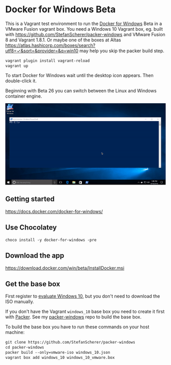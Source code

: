 # Docker for Windows Beta

This is a Vagrant test environment to run the [Docker for Windows](https://docs.docker.com/docker-for-windows/) Beta in a VMware Fusion vagrant box. You need a Windows 10 Vagrant box, eg. built with https://github.com/StefanScherer/packer-windows and VMware Fusion 8 and Vagrant 1.8.1. Or maybe one of the boxes at Altas https://atlas.hashicorp.com/boxes/search?utf8=✓&sort=&provider=&q=win10 may help you skip the packer build step.

```
vagrant plugin install vagrant-reload
vagrant up
```

To start Docker for Windows wait until the desktop icon appears. Then double-click it.

Beginning with Beta 26 you can switch between the Linux and Windows container engine.

![switch](images/docker-for-windows-switch.gif)

## Getting started

https://docs.docker.com/docker-for-windows/

## Use Chocolatey

```
choco install -y docker-for-windows -pre
```

## Download the app

https://download.docker.com/win/beta/InstallDocker.msi

## Get the base box

First register to [evaluate Windows 10](https://www.microsoft.com/de-de/evalcenter/evaluate-windows-10-enterprise), but you don't need to download the ISO manually.

If you don't have the Vagrant `windows_10` base box you need to create it first with [Packer](https://packer.io). See my [packer-windows](https://github.com/StefanScherer/packer-windows) repo to build the base box.

To build the base box you have to run these commands on your host machine:

```
git clone https://github.com/StefanScherer/packer-windows
cd packer-windows
packer build --only=vmware-iso windows_10.json
vagrant box add windows_10 windows_10_vmware.box
```
